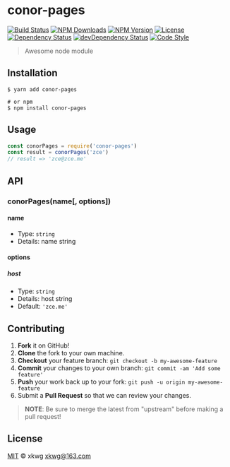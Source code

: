 # conor-pages

[![Build Status][travis-image]][travis-url]
[![NPM Downloads][downloads-image]][downloads-url]
[![NPM Version][version-image]][version-url]
[![License][license-image]][license-url]
[![Dependency Status][dependency-image]][dependency-url]
[![devDependency Status][devdependency-image]][devdependency-url]
[![Code Style][style-image]][style-url]

> Awesome node module

## Installation

```shell
$ yarn add conor-pages

# or npm
$ npm install conor-pages
```

## Usage

<!-- TODO: Introduction of API use -->

```javascript
const conorPages = require('conor-pages')
const result = conorPages('zce')
// result => 'zce@zce.me'
```

## API

<!-- TODO: Introduction of API -->

### conorPages(name[, options])

#### name

- Type: `string`
- Details: name string

#### options

##### host

- Type: `string`
- Details: host string
- Default: `'zce.me'`

## Contributing

1. **Fork** it on GitHub!
2. **Clone** the fork to your own machine.
3. **Checkout** your feature branch: `git checkout -b my-awesome-feature`
4. **Commit** your changes to your own branch: `git commit -am 'Add some feature'`
5. **Push** your work back up to your fork: `git push -u origin my-awesome-feature`
6. Submit a **Pull Request** so that we can review your changes.

> **NOTE**: Be sure to merge the latest from "upstream" before making a pull request!

## License

[MIT](LICENSE) &copy; xkwg <xkwg@163.com>



[travis-image]: https://img.shields.io/travis/zce/conor-pages/master.svg
[travis-url]: https://travis-ci.org/zce/conor-pages
[downloads-image]: https://img.shields.io/npm/dm/conor-pages.svg
[downloads-url]: https://npmjs.org/package/conor-pages
[version-image]: https://img.shields.io/npm/v/conor-pages.svg
[version-url]: https://npmjs.org/package/conor-pages
[license-image]: https://img.shields.io/github/license/zce/conor-pages.svg
[license-url]: https://github.com/zce/conor-pages/blob/master/LICENSE
[dependency-image]: https://img.shields.io/david/zce/conor-pages.svg
[dependency-url]: https://david-dm.org/zce/conor-pages
[devdependency-image]: https://img.shields.io/david/dev/zce/conor-pages.svg
[devdependency-url]: https://david-dm.org/zce/conor-pages?type=dev
[style-image]: https://img.shields.io/badge/code_style-standard-brightgreen.svg
[style-url]: https://standardjs.com
